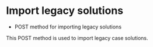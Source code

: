 # Import legacy solutions

- POST method for importing legacy solutions

This POST method is used to import legacy case solutions.
